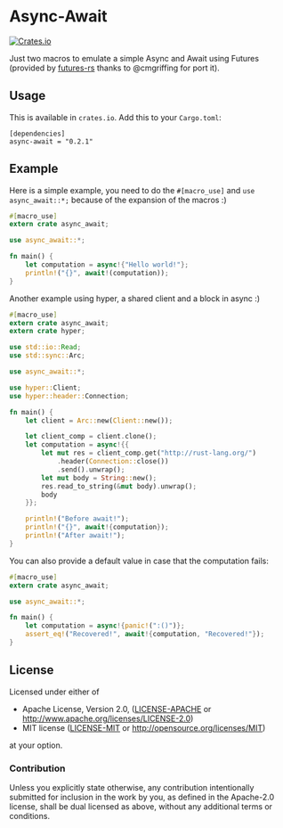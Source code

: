 Async-Await
==========

[![Crates.io](http://img.shields.io/crates/v/async-await.svg)](https://crates.io/crates/async-await)

Just two macros to emulate a simple Async and Await using Futures (provided by [futures-rs](https://github.com/alexcrichton/futures-rs) thanks to @cmgriffing for port it).

## Usage

This is available in `crates.io`. Add this to your `Cargo.toml`:

```
[dependencies]
async-await = "0.2.1"
```

## Example

Here is a simple example, you need to do the `#[macro_use]` and `use async_await::*;` because of the expansion of the macros :)

```rust
#[macro_use]
extern crate async_await;

use async_await::*;

fn main() {
    let computation = async!{"Hello world!"};
    println!("{}", await!(computation));
}
```

Another example using hyper, a shared client and a block in async :)

```rust
#[macro_use]
extern crate async_await;
extern crate hyper;

use std::io::Read;
use std::sync::Arc;

use async_await::*;

use hyper::Client;
use hyper::header::Connection;

fn main() {
    let client = Arc::new(Client::new());

    let client_comp = client.clone();
    let computation = async!{{
        let mut res = client_comp.get("http://rust-lang.org/")
            .header(Connection::close())
            .send().unwrap();
        let mut body = String::new();
        res.read_to_string(&mut body).unwrap();
        body
    }};

    println!("Before await!");
    println!("{}", await!{computation});
    println!("After await!");
}
```

You can also provide a default value in case that the computation fails:

```rust
#[macro_use]
extern crate async_await;

use async_await::*;

fn main() {
    let computation = async!{panic!(":()")};
    assert_eq!("Recovered!", await!{computation, "Recovered!"});
}
```

## License

Licensed under either of

 * Apache License, Version 2.0, ([LICENSE-APACHE](LICENSE-APACHE) or http://www.apache.org/licenses/LICENSE-2.0)
 * MIT license ([LICENSE-MIT](LICENSE-MIT) or http://opensource.org/licenses/MIT)

at your option.

### Contribution

Unless you explicitly state otherwise, any contribution intentionally
submitted for inclusion in the work by you, as defined in the Apache-2.0
license, shall be dual licensed as above, without any additional terms or
conditions.
